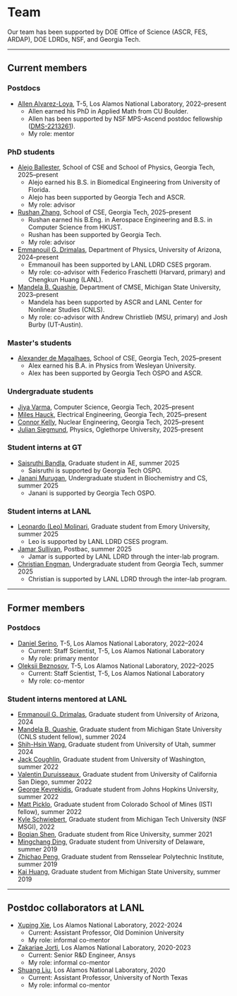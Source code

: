 # Team

Our team has been supported by DOE Office of Science (ASCR, FES, ARDAP), DOE LDRDs, NSF, and Georgia Tech. 

----

## Current members

### Postdocs
* [<ins>Allen Alvarez-Loya</ins>](https://scholar.google.com/citations?user=SU--HvcAAAAJ&hl=en), T-5, Los Alamos National Laboratory, 2022–present
    * Allen earned his PhD in Applied Math from CU Boulder.
    * Allen has been supported by NSF MPS-Ascend postdoc fellowship ([DMS-2213261](https://www.nsf.gov/awardsearch/showAward?AWD_ID=2213261)).
    * My role: mentor

### PhD students
* <ins>Alejo Ballester</ins>, School of CSE and School of Physics, Georgia Tech, 2025–present
    * Alejo earned his B.S. in Biomedical Engineering from University of Florida.
    * Alejo has been supported by Georgia Tech and ASCR.
    * My role: advisor
* [<ins>Rushan Zhang</ins>](https://rzhangbq.github.io/), School of CSE, Georgia Tech, 2025–present
    * Rushan earned his B.Eng. in Aerospace Engineering and B.S. in Computer Science from HKUST.
    * Rushan has been supported by Georgia Tech.
    * My role: advisor
* <ins>Emmanouil G. Drimalas</ins>, Department of Physics, University of Arizona, 2024–present
    * Emmanouil has been supported by LANL LDRD CSES prgoram.
    * My role: co-advisor with Federico Fraschetti (Harvard, primary) and Chengkun Huang (LANL).
* <ins>Mandela B. Quashie</ins>, Department of CMSE, Michigan State University, 2023–present
    * Mandela has been supported by ASCR and LANL Center for Nonlinear Studies (CNLS).
    * My role: co-advisor with Andrew Christlieb (MSU, primary) and Josh Burby (UT-Austin).

### Master's students
* <ins>Alexander de Magalhaes</ins>, School of CSE, Georgia Tech, 2025–present
    * Alex earned his B.A. in Physics from Wesleyan University.
    * Alex has been supported by Georgia Tech OSPO and ASCR.

### Undergraduate students
* <ins>Jiya Varma</ins>, Computer Science, Georgia Tech, 2025–present
* <ins>Miles Hauck</ins>, Electrical Engineering, Georgia Tech, 2025–present
* <ins>Connor Kelly</ins>, Nuclear Engineering, Georgia Tech, 2025–present
* <ins>Julian Siegmund</ins>, Physics,  Oglethorpe University, 2025–present

### Student interns at GT 
* <ins>Saisruthi Bandla</ins>, Graduate student in AE, summer 2025
    * Saisruthi is supported by Georgia Tech OSPO.
* <ins>Janani Murugan</ins>, Undergraduate student in Biochemistry and CS, summer 2025
    * Janani is supported by Georgia Tech OSPO.


### Student interns at LANL
* <ins>Leonardo (Leo) Molinari</ins>, Graduate student from Emory University, summer 2025
    * Leo is supported by LANL LDRD CSES program.
* <ins>Jamar Sullivan</ins>, Postbac, summer 2025
    * Jamar is supported by LANL LDRD through the inter-lab program.
* <ins>Christian Engman</ins>, Undergraduate student from Georgia Tech, summer 2025
    * Christian is supported by LANL LDRD through the inter-lab program.

----

## Former members

### Postdocs
* [<ins>Daniel Serino</ins>](https://scholar.google.com/citations?user=TUTN7asAAAAJ&hl=en), T-5, Los Alamos National Laboratory, 2022–2024
    * Current: Staff Scientist, T-5, Los Alamos National Laboratory
    * My role: primary mentor
* [<ins>Oleksii Beznosov</ins>](https://scholar.google.com/citations?user=GRvnZ4cAAAAJ&hl=en), T-5, Los Alamos National Laboratory, 2022–2025
    * Current: Staff Scientist, T-5, Los Alamos National Laboratory
    * My role: co-mentor


### Student interns mentored at LANL
* <ins>Emmanouil G. Drimalas</ins>, Graduate student from University of Arizona, 2024
* <ins>Mandela B. Quashie</ins>, Graduate student from Michigan State University (CNLS student fellow), summer 2024
* [<ins>Shih-Hsin Wang</ins>](https://shihhsinwang0214.github.io/persnoal_website/), Graduate student from University of Utah, summer 2024
* <ins>Jack Coughlin</ins>, Graduate student from University of Washington, summer 2022
* [<ins>Valentin Duruisseaux</ins>](https://sites.google.com/view/valduruisseaux), Graduate student from University of California San Diego, summer 2022
* <ins>George Kevrekidis</ins>, Graduate student from Johns Hopkins University, summer 2022
* <ins>Matt Picklo</ins>, Graduate student from Colorado School of Mines (ISTI fellow), summer 2022
* [<ins>Kyle Schwiebert</ins>](https://www.ornl.gov/staff-profile/kyle-schwiebert), Graduate student from Michigan Tech University (NSF MSGI), 2022
* <ins>Boqian Shen</ins>, Graduate student from Rice University, summer 2021
* <ins>Mingchang Ding</ins>, Graduate student from University of Delaware, summer 2019
* [<ins>Zhichao Peng</ins>](https://zhichaopengmath.github.io/), Graduate student from Rensselear Polytechnic Institute, summer 2019
* <ins>Kai Huang</ins>, Graduate student from Michigan State University, summer 2019

---- 

## Postdoc collaborators at LANL
* [<ins>Xuping Xie</ins>](https://www.lions.odu.edu/~xxie/), Los Alamos National Laboratory, 2022-2024
    * Current: Assistant Professor, Old Dominion University
    * My role: informal co-mentor
* <ins>Zakariae Jorti</ins>, Los Alamos National Laboratory, 2020-2023
    * Current: Senior R&D Engineer, Ansys
    * My role: informal co-mentor
* [<ins>Shuang Liu</ins>](https://sites.math.unt.edu/~shuangliu/), Los Alamos National Laboratory, 2020
    * Current: Assistant Professor, University of North Texas
    * My role: informal co-mentor
